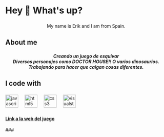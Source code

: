 <h1 align="left">Hey 👋 What's up?</h1>

###

<p align="center">My name is Erik and I am from Spain.</p>

###

<h2 align="left">About me</h2>

###

<h5 align="center">Creando un juego de esquivar<br>Diversos personajes como DOCTOR HOUSE!! O varios dinosaurios.<br>Trabajando para hacer que caigan cosas diferentes.</h5>

###

<h2 align="left">I code with</h2>

###

<div align="left">
  <img src="https://cdn.jsdelivr.net/gh/devicons/devicon/icons/javascript/javascript-original.svg" height="40" alt="javascript logo"  />
  <img width="12" />
  <img src="https://cdn.jsdelivr.net/gh/devicons/devicon/icons/html5/html5-original.svg" height="40" alt="html5 logo"  />
  <img width="12" />
  <img src="https://cdn.jsdelivr.net/gh/devicons/devicon/icons/css3/css3-original.svg" height="40" alt="css3 logo"  />
  <img width="12" />
  <img src="https://cdn.jsdelivr.net/gh/devicons/devicon/icons/visualstudio/visualstudio-plain.svg" height="40" alt="visualstudio logo"  />
</div>

###
<h4> <a href="https://dinomisil.netlify.app/" target="_blank"> Link a la web del juego </a> </h4>
###
